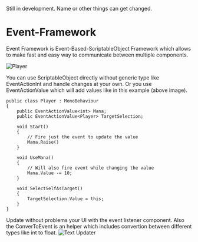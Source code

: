 Still in development. Name or other things can get changed.

# Event-Framework

Event Framework is Event-Based-ScriptableObject Framework which allows to make fast and easy way to communicate between multiple components.

![Player](https://i.imgur.com/PWryxxJ.png)  

You can use ScriptableObject directly without generic type like EventActionInt and handle changes at your own. Or you use EventActionValue<int> which will add values like in this example (above image).

```CSharp
public class Player : MonoBehaviour
{
    public EventActionValue<int> Mana;
    public EventActionValue<Player> TargetSelection;
    
    void Start()
    {
        // Fire just the event to update the value
        Mana.Raise()
    }
    
    void UseMana()
    {
        // Will also fire event while changing the value
        Mana.Value -= 10;
    }
    
    void SelectSelfAsTarget()
    {
        TargetSelection.Value = this;
    }
}
```
Update without problems your UI with the event listener component. Also the ConverToEvent is an helper which includes convertion between different types like int to float.
![Text Updater](https://i.imgur.com/8BSbsgJ.png)
